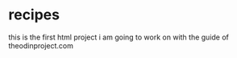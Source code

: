 # recipes
this is the first  html project i am going to work on with the guide of theodinproject.com